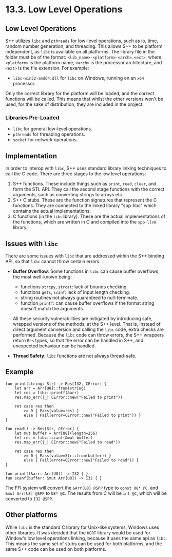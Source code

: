 # 13.3. Low Level Operations

<primary-label ref="header-label"/>

<secondary-label ref="doc-wip"/>

## Low Level Operations

S++ utilizes `libc` and `pthreads` for low-level operations, such as io, time, random number generation, and threading.
This allows S++ to be platform independent, as `libc` is available on all platforms. The library file in the folder must
be of the format: `<lib_name>-<platform>-<arch>.<ext>`, where `<platform>` is the platform name, `<arch>` is the
processor architecture, and `<ext>` is the file extension. For example:
- `libc-win32-amd64.dll` for `libc` on Windows, running on an `x64` processor.

Only the correct library for the platform will be loaded, and the correct functions will be called. This means that
whilst the other versions won't be used, for the sake of distribution, they are included in the project.

### Libraries Pre-Loaded
- `libc` for general low-level operations.
- `pthreads` for threading operations.
- `socket` for network operations.

## Implementation

In order to interop with `libc`, S++ uses standard library linking techniques to call the C code. There are three stages
to the low level operations:

1. S++ functions. These include things such as `print`, `read`, `clear`, and form the STL API. They call the second
   stage functions with the correct arguments, such as converting strings to arrays etc.
2. S++ C stubs. These are the function signatures that represent the C functions. They are connected to the linked
   library "spp-libc" which contains the actual implementations.
3. C functions (in the `libc`library). These are the actual implementations of the functions, which are written in C and
   compiled into the `spp-llvm` library.

## Issues with `libc`

There are some issues with `libc` that are addressed within the S++ binding API, so that `libc` cannot throw certain
errors.

- **Buffer Overflow**: Some functions in `libc` can cause buffer overflows, the most well-known being:
    - functions `strcpy`, `strcat`: lack of bounds checking.
    - functions `gets`, `scanf`: lack of input length checking.
    - string routines not always guaranteed to null-terminate.
    - function `printf`: can cause buffer overflows if the format string doesn't match the arguments.

  All these security vulnerabilities are mitigated by introducing safe, wrapped versions of the methods, at the S++
  level. That is, instead of direct argument conversion and calling the `libc` code, extra checks are performed. Because
  the `libc` code can throw errors, the S++ wrappers return `Res` types, so that the error can be handled in S++, and
  unexpected behaviour can be handled.

- **Thread Safety**: `libc` functions are not always thread-safe.

## Example

```
fun print(string: Str) -> Res[I32, CError] {
    let arr = Arr[U8]::from(string)
    let res = libc::printf(&arr)
    res.map_err(|_| CError::new("Failed to print"))
    
    ret case res then
        >= 0 { Pass(value=res) }
        else { Fail(error=CError::new("Failed to print")) }
}

fun read() -> Res[Str, CError] {
    let mut buffer = Arr[U8](length=256)
    let res = libc::scanf(&mut buffer)
    res.map_err(|_| CError::new("Failed to read"))
    
    ret case res then
        >= 0 { Pass(value=Str::from(buffer)) }
        else { Fail(error=CError::new("Failed to read")) }
}
```

```
fun printf(&arr: Arr[U8]) -> I32 { }
fun scanf(buffer: &mut Arr[U8]) -> I32 { }
```

The FFI system will [convert](13-2-FFI.md#conversions) the `&Arr[U8] @SPP` type to `const U8* @C`,
and `&mut Arr[U8] @SPP` to `U8* @C`. The results from C will be `int @C`, which will be converted to `I32 @SPP`.

## Other platforms

While `libc` is the standard C library for Unix-like systems, Windows uses other libraries. It was decided that
the `UCRT` library would be used for Window's low level operations linking, because it uses the same api as `libc`. This
means the same set of stubs can be used for both platforms, and the same S++ code can be used on both platforms.
